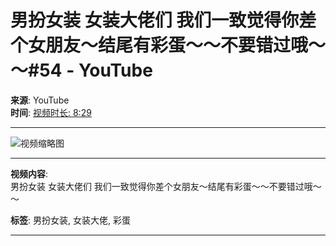 # 男扮女装 女装大佬们 我们一致觉得你差个女朋友～结尾有彩蛋～～不要错过哦～～#54 - YouTube

**来源**: YouTube  
**时间**: [视频时长: 8:29](#)  

---

![视频缩略图](#)

---

**视频内容**:  
男扮女装 女装大佬们 我们一致觉得你差个女朋友～结尾有彩蛋～～不要错过哦～～

**标签**: 男扮女装, 女装大佬, 彩蛋

---